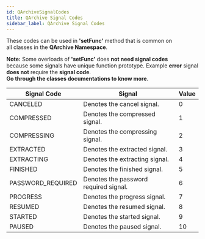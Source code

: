 ```yaml
---
id: QArchiveSignalCodes
title: QArchive Signal Codes
sidebar_label: QArchive Signal Codes
---
```


 These codes can be used in **'setFunc'** method that is common on   
 all classes in the **QArchive Namespace**.

 **Note:** Some overloads of **'setFunc'** does **not need signal codes**   
 because some signals have unique function prototype. 
 Example **error** signal **does not** require the **signal code**.  
 **Go through the classes documentations to know more**.

| Signal Code                         | Signal                                        |  Value  |
|-------------------------------------|-----------------------------------------------|---------|
| CANCELED                            | Denotes the cancel signal.                    |    0    |
| COMPRESSED                          | Denotes the compressed signal.                |    1    |
| COMPRESSING                         | Denotes the compressing signal.               |    2    |
| EXTRACTED                           | Denotes the extracted signal.                 |    3    |
| EXTRACTING                          | Denotes the extracting signal.                |    4    |
| FINISHED                            | Denotes the finished signal.                  |    5    |
| PASSWORD_REQUIRED                   | Denotes the password required signal.         |    6    |
| PROGRESS                            | Denotes the progress signal.                  |    7    |
| RESUMED                             | Denotes the resumed signal.                   |    8    |
| STARTED                             | Denotes the started signal.                   |    9    |
| PAUSED                              | Denotes the paused signal.                    |    10   |
